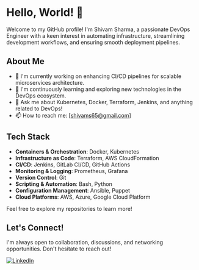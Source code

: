 # Hello, World! 👋

Welcome to my GitHub profile! I'm Shivam Sharma, a passionate DevOps Engineer with a keen interest in automating infrastructure, streamlining development workflows, and ensuring smooth deployment pipelines. 

## About Me

- 🔭 I'm currently working on enhancing CI/CD pipelines for scalable microservices architecture.
- 🌱 I'm continuously learning and exploring new technologies in the DevOps ecosystem.
- 💬 Ask me about Kubernetes, Docker, Terraform, Jenkins, and anything related to DevOps!
- 📫 How to reach me: [shivams65@gmail.com]

## Tech Stack

- **Containers & Orchestration**: Docker, Kubernetes
- **Infrastructure as Code**: Terraform, AWS CloudFormation
- **CI/CD**: Jenkins, GitLab CI/CD, GitHub Actions
- **Monitoring & Logging**: Prometheus, Grafana
- **Version Control**: Git
- **Scripting & Automation**: Bash, Python
- **Configuration Management**: Ansible, Puppet
- **Cloud Platforms**: AWS, Azure, Google Cloud Platform

Feel free to explore my repositories to learn more!

## Let's Connect!

I'm always open to collaboration, discussions, and networking opportunities. Don't hesitate to reach out!

[![LinkedIn](https://img.shields.io/badge/-LinkedIn-blue?style=flat-square&logo=linkedin&logoColor=white)](https://www.linkedin.com/in/shivam-sharma-701261130/)
